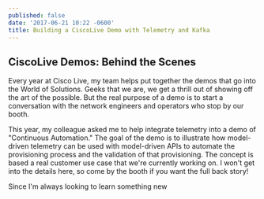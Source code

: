 ```yaml
---
published: false
date: '2017-06-21 10:22 -0600'
title: Building a CiscoLive Demo with Telemetry and Kafka
---
```

## CiscoLive Demos: Behind the Scenes

Every year at Cisco Live, my team helps put together the demos that go into the World of Solutions. Geeks that we are, we get a thrill out of showing off the art of the possible. But the real purpose of a demo is to start a conversation with the network engineers and operators who stop by our booth.     

This year, my colleague asked me to help integrate telemetry into a demo of "Continuous Automation." The goal of the demo is to illustrate how model-driven telemetry can be used with model-driven APIs to automate the provisioning process and the validation of that provisioning.  The concept is based a real customer use case that we're currently working on.  I won't get into the details here, so come by the booth if you want the full back story!

Since I'm always looking to learn something new





